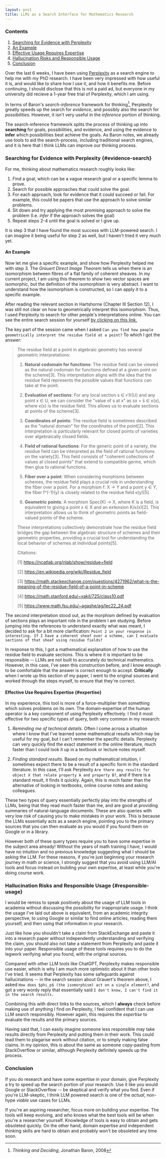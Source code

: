 ```yaml
---
layout: post
title: LLMs as a Search Interface for Mathematics Research 
---
```

### Contents
1. [Searching for Evidence with Perplexity](#evidence-search)
2. [An Example](#an-example)
3. [Effective Usage Requires Expertise](#expertise)
4. [Hallucination Risks and Responsible Usage](#responsible-usage)
5. [Conclusion](#conclusion)

Over the last 6 weeks, I have been using [Perplexity](https://perplexity.ai) as a search
engine to help me with my PhD research. I have been very impressed with how
useful it is, and would like to share how I use it, and how it benefits me.
Before continuing, I should disclose that this is not a paid ad, but everyone in
my university did recieve a 1-year free trial of Perplexity, which I am using.

In terms of Baron's *search-inference* framework for thinking[^1], Perplexity
greatly speeds up the search for *evidence*, and possibly also the search for
*possibilities*. However, it isn't very useful in the *inference* portion of
thinking.

[^1]: *Thinking and Deciding*, Jonathan Baron, 2008

The search-inference framework splits the process of thinking up into **searching**
for goals, possibilities, and evidence, and using the evidence to **infer**
    which possibilities best achieve the goals. As Baron notes, we already use
    tools to aid the search-process, including traditional search engines, and
    it is here that I think LLMs can improve our thinking process.

### Searching for Evidence with Perplexity {#evidence-search}

For me, thinking about mathematics research roughly looks like:
1. Find a goal, which can be a vague research goal or a specific lemma to
       prove.
2. Search for possible approaches that could solve the goal. 
3. For each approach, look for evidence that it could succeed or fail. For
       example, this could be papers that use the approach to solve similar
       problems.
4. Sit down and try applying the most promising approach to solve the
       problem (I.e. *infer* if the approach solves the goal)
5. Repeat steps 2-4 until the goal is solved or I give up.

It is step 3 that I have found the most success with LLM-powered search. I can
imagine it being useful for step 2 as well, but I haven't tried it very much
yet.

#### An Example
Now let me give a specific example, and show how Perplexity helped me with 
step 3. The *Grauert Direct Image Theorem* tells us when there is an isomorphism
between fibres of a flat family of coherent sheaves. In my current project, I
am using this theorem to show two vector spaces are isomorphic, but the
definition of the isomorphism is very abstract. I want to understand how the
isomorphism is constructed, so I can apply it to a specific example.

After reading the relevant section in Hartshorne (Chapter III Section 12), I was
still not clear on how to geometrically interpret this isomorphism. Thus, I used Perplexity
to search for other people's interpretations online. You can see the entire
search session for yourself [by clicking on this link.](https://www.perplexity.ai/search/state-the-grauert-direct-image-fwLsRK0dSXyaqLl4m0b96w)

The key part of the session came when I asked `Can you find how people
geometrically interpret the residue field at a point?` To which I got the
answer:
>The residue field at a point in algebraic geometry has several geometric interpretations:
>
>1. **Natural codomain for functions**: The residue field can be viewed as the natural codomain for functions defined at a given point on the scheme[3]. This interpretation aligns with the idea that the residue field represents the possible values that functions can take at the point.
>
>2. **Evaluation of sections**: For any local section s ∈ 𝒪X(U) and any point x ∈ U, we can consider the "value of s at x" as sx = s̄ ∈ κ(x), where κ(x) is the residue field. This allows us to evaluate sections at points of the scheme[3].
>
>3. **Coordinates of points**: The residue field is sometimes described as the "natural domain" for the coordinates of the point[2]. This interpretation is particularly relevant for closed points of varieties over algebraically closed fields.
>
>4. **Field of rational functions**: For the generic point of a variety, the residue field can be interpreted as the field of rational functions on the variety[3]. This field consists of "coherent collections of values at closed points" that extend to compatible germs, which then glue to rational functions.
>
>5. **Fiber over a point**: When considering morphisms between schemes, the residue field plays a crucial role in understanding the fiber over a point. For a morphism f: X → Y and a point y ∈ Y, the fiber f^(-1)(y) is closely related to the residue field κ(y)[5].
>
>6. **Geometric points**: A morphism Spec(K) → X, where K is a field, is equivalent to giving a point x ∈ X and an extension K/κ(x)[2]. This interpretation allows us to think of geometric points as field-valued points of the scheme.
>
>These interpretations collectively demonstrate how the residue field bridges the gap between the algebraic structure of schemes and their geometric properties, providing a crucial tool for understanding the local behavior of schemes at individual points[5].
>
>Citations:
>
>[1] https://ncatlab.org/nlab/show/residue+field
>
>[2] https://en.wikipedia.org/wiki/Residue_field
>
>[3] https://math.stackexchange.com/questions/4271962/what-is-the-meaning-of-the-residue-field-of-a-point-in-scheme
>
>[4] https://math.stanford.edu/~vakil/725/class10.pdf
>
>[5] https://www.math.fsu.edu/~agashe/ag/lec22_24.pdf

The second interpretation stood out, as the morphism defined by evaluation of
sections plays an important role in the problem I am studying. Before jumping
into the references to understand exactly what was meant, I decided to ask for a
bit more clarification: `Point 2 in your response is interesting. If I have a
coherent sheaf over a scheme, can I evaluate sections of that sheaf using
residue fields?` 

In response to this, I got a mathematical explanation of how to use the residue
field to evaluate sections. This is where it is important to be responsible --
LLMs are not built to accurately do technical mathematics. However, in this
case, I've seen this construction before, and I know enough to be comfortable
that the answer is correct enough to accept. **Critically** when I wrote up this
section of my paper, I went to the original sources and worked through the steps
myself, to ensure that they're correct. 

#### Effective Use Requires Expertise {#expertise}

In my experience, this tool is more of a force-multiplier then something which
solves problems on its own. The domain-expertise of the human operator is a key
component of using Perplexity effectively. I find it most effective for two
specific types of query, both very common in my research:
1. *Reminding me of technical details*. 
    Often I come across a situation where I know that I've learned some
    mathematical results which may be useful for my goal, but I can't remember
    the specific details. Perplexity can very quickly find the exact statement
    in the online literature, much faster than I could look it up in a textbook
    or lecture notes myself.

2. *Finding standard results*.
    Based on my mathematical intuition, I sometimes expect there to be a result
    of a specific form in the standard literature. In this case, I'll ask
    Perplexity `Are there any results for object X that relate property A
    and property B?`, and if there is a standard result, it finds it quickly.
    Again, this is much faster than the alternative of looking in textbooks,
    online course notes and asking colleagues.

These two types of query essentially perfectly play into the strengths of LLMs,
being that they read much faster than me, and are good at providing summaries
of natural-language documents. These are also queries with very low risk of
causing you to make mistakes in your work. This is because the LLMs essentially
acts as a search engine, pointing you to the primary sources that you can then
evaluate as you would if you found them on Google or in a library.

However both of these query types require you to have some expertise in the
subject area already! Without the years of math training I have, I would have no
intuition and no previous knowledge suggesting what I should be asking the LLM.
For these reasons, if you're just beginning your research journey in math or
science, I strongly suggest that you avoid using LLM/AI tools and focus instead
on building your own expertise, at least while you're doing course work.

### Hallucination Risks and Responsible Usage {#responsible-usage}

I would be remiss to speak positively about the usage of LLM tools in academia
without discussing the possibility for inappropriate usage. I think the usage
I've laid out above is equivalent, from an academic integrity perspective, to
using Google or similar to find online articles, reading them yourself, and then
using that information in your research.

Just like how you shouldn't take a claim from StackExchange and paste it into a
research paper without independently understanding and verifying the claim, you
should also not take a statement from Perplexity and paste it into your paper.
Responsible usage of these tools requires you to do the legwork verifying what
you found, with the original sources.

Compared with other LLM tools like ChatGPT, Perplexity makes responsible use
easier, which is why I am much more optimistic about it than other tools I've
tried. It seems that Perplexity has some safeguards against hallucinations -- in
the search session about Grauert's theorem above, I asked 
`How does $phi_p$ (the isomorphism) act on a single element?`, and got a very
wordy reply that essentially said `I don't know, I can't find it in the search results.`

Combining this with direct links to the sources, which I **always** check before
making use of anything I find on Perplexity, I feel confident that I can use LLM
search responsibly. However again, this requires the *expertise* to evaluate the
results and the primary sources.

Having said that, I can easily imagine someone less responsible may take results
directly from Perplexity and putting them in their work. This could lead them to
plagarise work without citation, or to simply making false claims. In my
opinion, this is about the same as someone copy-pasting from StackOverflow or
similar, although Perplexity definitely speeds up the process.

### Conclusion

If you do research and have some expertise in your domain, give Perplexity a try
to speed up the search portion of your research. Use it like you would Google or
StackOverflow -- be skeptical and verify what you find. Even if you're
LLM-skeptic, I think LLM powered search is one of the *actual*, non-hype
*viable* use cases for LLMs.

If you're an aspiring
researcher, focus more on building your expertise. The tools will keep evolving,
and who knows what the best tools will be when you're a researcher yourself.
Knowledge of tools is easy to obtain and gets obsoleted quickly. On the other
hand, domain expertise and independent thinking skills are hard to obtain and
probably won't be obsoleted any time soon.

